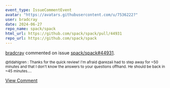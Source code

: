 ```yaml
---
event_type: IssueCommentEvent
avatar: "https://avatars.githubusercontent.com/u/7536222?"
user: bradcray
date: 2024-06-27
repo_name: spack/spack
html_url: https://github.com/spack/spack/pull/44931
repo_url: https://github.com/spack/spack
---
```


<a href='https://github.com/bradcray' target='_blank'>bradcray</a> commented on issue <a href='https://github.com/spack/spack/pull/44931' target='_blank'>spack/spack#44931</a>.

<small>@tldahlgren : Thanks for the quick review!  I'm afraid @arezaii had to step away for ~50 minutes and that I don't know the answers to your questions offhand.  He should be back in ~45 minutes....</small>

<a href='https://github.com/spack/spack/pull/44931' target='_blank'>View Comment</a>